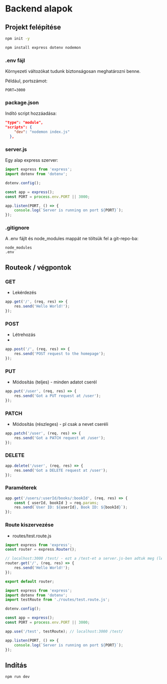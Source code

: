 # Backend alapok

## Projekt felépítése

```bash
npm init -y 

npm install express dotenv nodemon
```

### .env fájl

Környezeti változókat tudunk biztonságosan meghatározni benne. 

Például, portszámot:

```env
PORT=3000
```

### package.json

Indító script hozzáadása:

```json
"type": "module",
"scripts": {
    "dev": "nodemon index.js"
  },
```

### server.js

Egy alap express szerver:

```javascript
import express from 'express';
import dotenv from 'dotenv';

dotenv.config();

const app = express();
const PORT = process.env.PORT || 3000;

app.listen(PORT, () => {
    console.log(`Server is running on port ${PORT}`);
});
```

### .gitignore

A .env fájlt és node_modules mappát ne töltsük fel a git-repo-ba:

```
node_modules
.env
```

## Routeok / végpontok

### GET

- Lekérdezés

```javascript
app.get('/', (req, res) => {
    res.send('Hello World!');
});
```

### POST

- Létrehozás
- 
```javascript
app.post('/', (req, res) => {
    res.send('POST request to the homepage');
});
```

### PUT

- Módosítás (teljes) - minden adatot cserél

```javascript
app.put('/user', (req, res) => {
    res.send('Got a PUT request at /user');
});
```

### PATCH

- Módosítás (részleges) - pl csak a nevet cseréli

```javascript
app.patch('/user', (req, res) => {
    res.send('Got a PATCH request at /user');
});
```

### DELETE

```javascript
app.delete('/user', (req, res) => {
    res.send('Got a DELETE request at /user');
});
```

### Paraméterek

```javascript
app.get('/users/:userId/books/:bookId', (req, res) => {
    const { userId, bookId } = req.params;
    res.send(`User ID: ${userId}, Book ID: ${bookId}`);
});
```


### Route kiszervezése

- routes/test.route.js
```javascript
import express from 'express';
const router = express.Router();

// localhost:3000 /test/ - ezt a /test-et a server.js-ben adtuk meg (lejjebb itt a leírásban)
router.get('/', (req, res) => {
    res.send('Hello World!');
});

export default router;
```

```javascript
import express from 'express';
import dotenv from 'dotenv';
import testRoute from './routes/test.route.js';

dotenv.config();

const app = express();
const PORT = process.env.PORT || 3000;

app.use('/test', testRoute); // localhost:3000 /test/

app.listen(PORT, () => {
    console.log(`Server is running on port ${PORT}`);
});
```

## Indítás

```bash
npm run dev
```